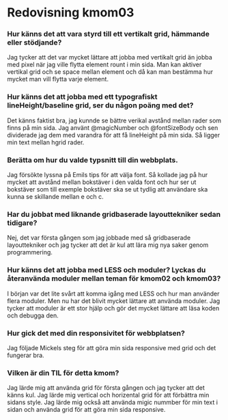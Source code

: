 ---
---
Redovisning kmom03
=========================

### Hur känns det att vara styrd till ett vertikalt grid, hämmande eller stödjande?

Jag tycker att det var mycket lättare att jobba med vertikalt grid än jobba med pixel när jag ville flytta element rount i min sida. Man kan aktiver vertikal grid och se space mellan element och då kan man bestämma hur mycket man vill flytta varje element.

### Hur känns det att jobba med ett typografiskt lineHeight/baseline grid, ser du någon poäng med det?

Det känns faktist bra, jag kunnde se bättre verikal avstånd mellan rader som finns på min sida. Jag använt @magicNumber och @fontSizeBody och sen dividerade jag dem med varandra för att få lineHeight på min sida. Så ligger min text mellan hgrid rader.

### Berätta om hur du valde typsnitt till din webbplats.

Jag försökte lyssna på Emils tips för att välja font. Så kollade jag på hur mycket att avstånd mellan bokstäver i den valda font och hur ser ut bokstäver som till exemple bokstäver ska se ut tydlig att användare ska kunna se skillande mellan e och c.

### Har du jobbat med liknande gridbaserade layouttekniker sedan tidigare?

Nej, det var första gången som jag jobbade med så gridbaserade layouttekniker och jag tycker att det är kul att lära mig nya saker genom programmering.

### Hur känns det att jobba med LESS och moduler? Lyckas du återanvända moduler mellan teman för kmom02 och kmom03?

I början var det lite svårt att komma igång med LESS och hur man använder flera moduler. Men nu har det blivit mycket lättare att använda moduler. Jag tycker att moduler är ett stor hjälp och gör det mycket lättare att läsa koden och debugga den.

### Hur gick det med din responsivitet för webbplatsen?

Jag följade Mickels steg för att göra min sida responsive med grid och det fungerar bra.

### Vilken är din TIL för detta kmom?

Jag lärde mig att använda grid för första gången och jag tycker att det känns kul. Jag lärde mig vertical och horizental grid för att förbättra min sidans style. Jag lärde mig också att använda migic nummber för min text i sidan och använda grid för att göra min sida responsive.

